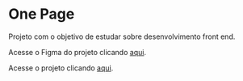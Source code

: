# One Page

Projeto com o objetivo de estudar sobre desenvolvimento front end.

Acesse o Figma do projeto clicando [aqui](https://www.figma.com/design/DI0C8wNwmh150HmJR3K954/FIAP---Front-End-Design---Projetos?node-id=0-1&t=6R7MjVN4QpCZo7gm-1).

Acesse o projeto clicando [aqui](https://rafafaaa-fiap.github.io/FRO-one-page/).
